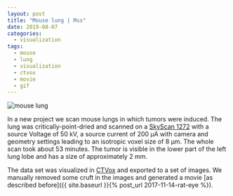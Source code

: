 ```yaml
---
layout: post
title: "Mouse lung | Mus"
date: 2019-08-07
categories:
  - visualization
tags:
  - mouse
  - lung
  - visualization
  - ctvox
  - movie
  - gif
---
```


![mouse lung](/assets/2019/08/07/mouse-lung-mus/mouse02.gif)

In a new project we scan mouse lungs in which tumors were induced.
The lung was critically-point-dried and scanned on a [SkyScan 1272](https://www.bruker.com/products/microtomography/micro-ct-for-sample-scanning/skyscan-1272/overview.html) with a source Voltage of 50 kV, a source current of 200 µA with camera and geometry settings leading to an isotropic voxel size of 8 µm.
The whole scan took about 53 minutes.
The tumor is visible in the lower part of the left lung lobe and has a size of approximately 2 mm.

The data set was visualized in [CTVox](https://www.bruker.com/products/microtomography/micro-ct-software/3dsuite.html) and exported to a set of images.
We manually removed some cruft in the images and generated a movie [as described before]({{ site.baseurl }}{% post_url 2017-11-14-rat-eye %}).
